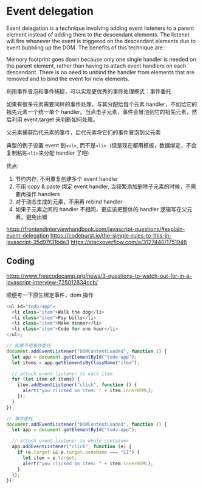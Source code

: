 # Event delegation

Event delegation is a technique involving adding event listeners to a parent element instead of adding them to the descendant elements. The listener will fire whenever the event is triggered on the descendant elements due to event bubbling up the DOM. The benefits of this technique are:

Memory footprint goes down because only one single handler is needed on the parent element, rather than having to attach event handlers on each descendant.
There is no need to unbind the handler from elements that are removed and to bind the event for new elements.

利用事件冒泡和事件捕捉，可以实现更优秀的事件处理模式：事件委托

如果有很多元素需要同样的事件处理，与其分配给每个元素 handler，不如给它的祖先元素一个统一单个 handler。当点击子元素，事件会冒泡到它的祖先元素，然后利用 event.target 来判断如何处理。

父元素捕获后代元素的事件，后代元素将它们的事件冒泡到父元素

典型的例子设置 event 到`<ul>`, 而不是`<li>`. (但是现在都用模板，数据绑定，不会复制粘贴`<li>`来分配 handler 了吧)

优点:

1. 节约内存, 不用重复创建多个 event handler
2. 不用 copy & paste 绑定 event handler, 当频繁添加删除子元素的时候，不需要再操作 handlers
3. 对于动态生成的元素，不用再 rebind handler
4. 如果子元素之间的 handler 不相同，更应该把整体的 handler 逻辑写在父元素，避免出错

https://frontendinterviewhandbook.com/javascript-questions/#explain-event-delegation
https://codeburst.io/the-simple-rules-to-this-in-javascript-35d97f31bde3
https://stackoverflow.com/a/3127440/1751946

## Coding

https://www.freecodecamp.org/news/3-questions-to-watch-out-for-in-a-javascript-interview-725012834ccb/

顺便考一下原生绑定事件，dom 操作

```js
<ul id="todo-app">
  <li class="item">Walk the dog</li>
  <li class="item">Pay bills</li>
  <li class="item">Make dinner</li>
  <li class="item">Code for one hour</li>
</ul>;

// 如果不用事件委托
document.addEventListener("DOMContentLoaded", function () {
  let app = document.getElementById("todo-app");
  let items = app.getElementsByClassName("item");

  // attach event listener to each item
  for (let item of items) {
    item.addEventListener("click", function () {
      alert("you clicked on item: " + item.innerHTML);
    });
  }
});

// 事件委托
document.addEventListener("DOMContentLoaded", function () {
  let app = document.getElementById("todo-app");

  // attach event listener to whole container
  app.addEventListener("click", function (e) {
    if (e.target && e.target.nodeName === "LI") {
      let item = e.target;
      alert("you clicked on item: " + item.innerHTML);
    }
  });
});
```
